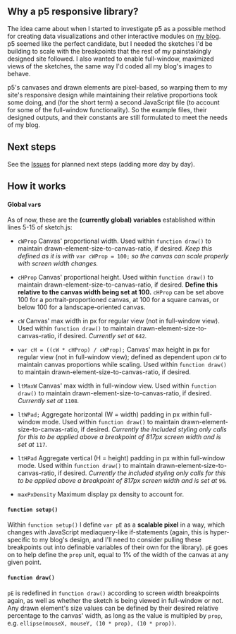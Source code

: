 ## Why a p5 responsive library?

The idea came about when I started to investigate p5 as a possible method for creating data visualizations and other interactive modules on [my blog](https://github.com/liaprins/curiositycoloredglasses.com). p5 seemed like the perfect candidate, but I needed the sketches I'd be building to scale with the breakpoints that the rest of my painstakingly designed site followed. I also wanted to enable full-window, maximized views of the sketches, the same way I'd coded all my blog's images to behave.

p5's canvases and drawn elements are pixel-based, so warping them to my site's responsive design while maintaining their relative proportions took some doing, and (for the short term) a second JavaScript file (to account for some of the full-window functionality). So the example files, their designed outputs, and their constants are still formulated to meet the needs of my blog.


## Next steps
See the [Issues](https://github.com/liaprins/p5.responsive/issues) for planned next steps (adding more day by day).



## How it works

#### Global `var`s

As of now, these are the **(currently global) variables** established within lines 5-15 of sketch.js:

- `cWProp` 
  Canvas' proportional width. Used within `function draw()` to maintain drawn-element-size-to-canvas-ratio, if desired. *Keep this defined as it is with* `var cWProp = 100;` *so the canvas can scale properly with screen _width_ changes.*

- `cHProp` 
  Canvas' proportional height. Used within `function draw()` to maintain drawn-element-size-to-canvas-ratio, if desired. **Define this relative to the canvas width being set at 100.** `cHProp` can be set above 100 for a portrait-proportioned canvas, at 100 for a square canvas, or below 100 for a landscape-oriented canvas.

- `cW` 
  Canvas' max width in px for regular view (not in full-window view). Used within `function draw()` to maintain drawn-element-size-to-canvas-ratio, if desired. *Currently set at* `642`*.*

- `var cH = ((cW * cHProp) / cWProp);` 
  Canvas' max height in px for regular view (not in full-window view); defined as dependent upon `cW` to maintain canvas proportions while scaling. Used within `function draw()` to maintain drawn-element-size-to-canvas-ratio, if desired. 

- `ltMaxW` 
  Canvas' max width in full-window view. Used within `function draw()` to maintain drawn-element-size-to-canvas-ratio, if desired. *Currently set at* `1108`*.*

- `ltWPad;` 
  Aggregate horizontal (W = width) padding in px within full-window mode. Used within `function draw()` to maintain drawn-element-size-to-canvas-ratio, if desired. *Currently the included styling only calls for this to be applied above a breakpoint of 817px screen width and is set at* `117`*.*

- `ltHPad` 
  Aggregate vertical (H = height) padding in px within full-window mode. Used within `function draw()` to maintain drawn-element-size-to-canvas-ratio, if desired. *Currently the included styling only calls for this to be applied above a breakpoint of 817px screen width and is set at* `96`*.*

- `maxPxDensity` 
  Maximum display px density to account for.
  
#### `function setup()`
Within `function setup()` I define `var pE` as a **scalable pixel** in a way, which changes with JavaScript mediaquery-like if-statements (again, this is hyper-specific to my blog's design, and I'll need to consider pulling these breakpoints out into definable variables of their own for the library). `pE` goes on to help define the `prop` unit, equal to 1% of the width of the canvas at any given point. 

#### `function draw()`
`pE` is redefined in `function draw()` according to screen width breakpoints again, as well as whether the sketch is being viewed in full-window or not. Any drawn element's size values can be defined by their desired relative percentage to the canvas' width, as long as the value is multipled by `prop`, e.g. `ellipse(mouseX, mouseY, (10 * prop), (10 * prop))`.

